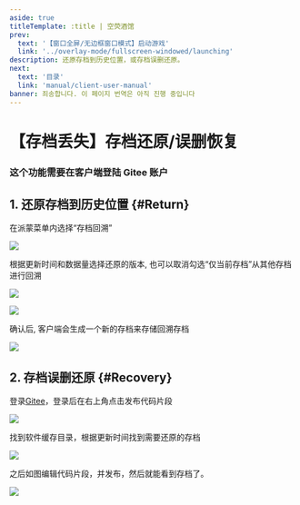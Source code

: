 ```yaml
---
aside: true
titleTemplate: :title | 空荧酒馆
prev:
  text: '【窗口全屏/无边框窗口模式】启动游戏'
  link: '../overlay-mode/fullscreen-windowed/launching'
description: 还原存档到历史位置，或存档误删还原。
next:
  text: '目录'
  link: 'manual/client-user-manual'
banner: 죄송합니다. 이 페이지 번역은 아직 진행 중입니다
---
```


[文：【存档丢失】存档还原/误删恢复]: # 'https://support.qq.com/products/321980/faqs/113007'
[#]: # '仅第 2 部分为原文直接翻译'

# 【存档丢失】存档还原/误删恢复

### 这个功能需要在客户端登陆 Gitee 账户

[还原存档到历史位置]: # '更新为客户端内还原功能教程'

## 1. 还原存档到历史位置 {#Return}

在派蒙菜单内选择“存档回溯”

![](/imgs/ko/manual/restore-recover/1.png)

根据更新时间和数据量选择还原的版本, 也可以取消勾选“仅当前存档”从其他存档进行回溯

![](/imgs/ko/manual/restore-recover/2.png)

![](/imgs/ko/manual/restore-recover/3.png)

确认后, 客户端会生成一个新的存档来存储回溯存档

![](/imgs/ko/manual/restore-recover/4.png)

## 2. 存档误删还原 {#Recovery}

登录[Gitee](https://gitee.com/)，登录后在右上角点击发布代码片段

![](/imgs/ko/manual/restore-recover/5.png)

找到软件缓存目录，根据更新时间找到需要还原的存档

![](/imgs/ko/manual/restore-recover/6.png)

之后如图编辑代码片段，并发布，然后就能看到存档了。

![](/public/imgs/ko/manual/restore-recover/7.png)
